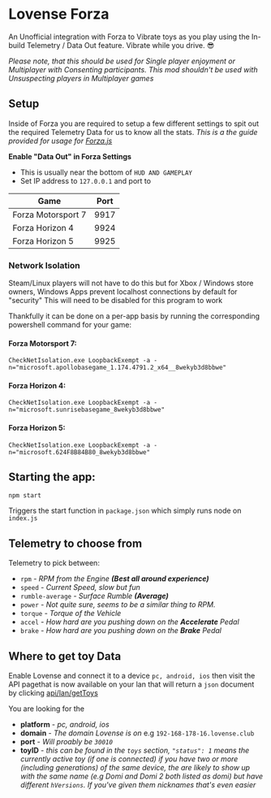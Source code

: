 # Lovense Forza #

An Unofficial integration with Forza to Vibrate toys as you play using the In-build Telemetry / Data Out feature. Vibrate while you drive. 😎

*Please note, that this should be used for Single player enjoyment or Multiplayer with Consenting participants. This mod shouldn't be used with Unsuspecting players in Multiplayer games*

## Setup ##

Inside of Forza you are required to setup a few different settings to spit out the required Telemetry Data for us to know all the stats. *This is a the guide provided for usage for [Forza.js](https://github.com/MatthewCash/forza.js#usage)*

**Enable "Data Out" in Forza Settings**
- This is usually near the bottom of `HUD AND GAMEPLAY`
- Set IP address to `127.0.0.1` and port to

| Game               | Port |
| ------------------ | ---- |
| Forza Motorsport 7 | 9917 |
| Forza Horizon 4    | 9924 |
| Forza Horizon 5    | 9925 |

### Network Isolation ###
Steam/Linux players will not have to do this but for Xbox / Windows store owners, Windows Apps prevent localhost connections by default for "security" This will need to be disabled for this program to work

Thankfully it can be done on a per-app basis by running the corresponding powershell command for your game:
#### Forza Motorsport 7: ####

```
CheckNetIsolation.exe LoopbackExempt -a -n="microsoft.apollobasegame_1.174.4791.2_x64__8wekyb3d8bbwe"
```

#### Forza Horizon 4: ####

```
CheckNetIsolation.exe LoopbackExempt -a -n="microsoft.sunrisebasegame_8wekyb3d8bbwe"
```

#### Forza Horizon 5: ####

```
CheckNetIsolation.exe LoopbackExempt -a -n="microsoft.624F8B84B80_8wekyb3d8bbwe"
```


## Starting the app: ##

`npm start`

Triggers the start function in `package.json` which simply runs node on `index.js`

## Telemetry to choose from ##

Telemetry to pick between:

* `rpm`            _- RPM from the Engine **(Best all around experience)**_
* `speed`          _- Current Speed, slow but fun_
* `rumble-average` _- Surface Rumble **(Average)**_
* `power`          _- Not quite sure, seems to be a similar thing to RPM._
* `torque`         _- Torque of the Vehicle_
* `accel`          _- How hard are you pushing down on the **Accelerate** Pedal_
* `brake`          _- How hard are you pushing down on the **Brake** Pedal_

## Where to get toy Data ##

Enable Lovense and connect it to a device `pc, android, ios` then visit the API pagethat is now available on your lan that will return a `json` document by clicking [api/lan/getToys](https://api.lovense.com/api/lan/getToys)

You are looking for the

* **platform** - _pc, android, ios_
* **domain** - _The domain Lovense is on_ e.g `192-168-178-16.lovense.club`
* **port** - _Will proably be `30010`_
* **toyID** - _this can be found in the `toys` section, `"status": 1` means the currently active toy (_if one is connected_) if you have two or more (_including generations_) of the same device, the are likely to show up with the same name (_e.g Domi and Domi 2 both listed as domi_) but have different `hVersions`. If you've given them nicknames that's even easier_
